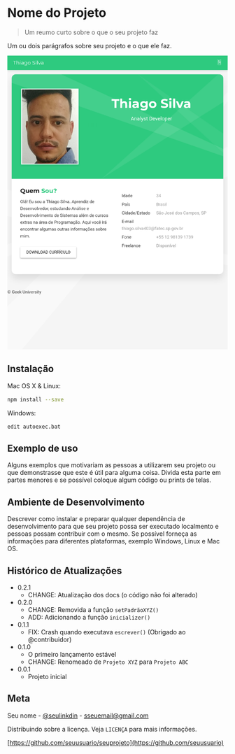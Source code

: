 # Nome do Projeto
> Um reumo curto sobre o que o seu projeto faz

Um ou dois parágrafos sobre seu projeto e o que ele faz.

![](pag.png)

## Instalação

Mac OS X & Linux:

```sh
npm install --save
```

Windows:

```sh
edit autoexec.bat
```

## Exemplo de uso

Alguns exemplos que motivariam as pessoas a utilizarem seu projeto ou que demonstrasse que este é útil para alguma coisa. Divida esta parte em partes menores e se possível coloque algum código ou prints de telas.

## Ambiente de Desenvolvimento

Descrever como instalar e preparar qualquer dependência de desenvolvimento para que seu projeto possa ser executado localmento e pessoas possam contribuir com o mesmo.
Se possível forneça as informações para diferentes plataformas, exemplo Windows, Linux e Mac OS.

## Histórico de Atualizações

* 0.2.1
    * CHANGE: Atualização dos docs (o código não foi alterado)
* 0.2.0
    * CHANGE: Removida a função
    `setPadrãoXYZ()`
    * ADD: Adicionando a função `inicializer()`
* 0.1.1
    * FIX: Crash quando executava `escrever()` (Obrigado ao @contribuidor)
* 0.1.0
    * O primeiro lançamento estável
    * CHANGE: Renomeado de `Projeto XYZ` para `Projeto ABC`
* 0.0.1
    * Projeto inicial

## Meta

Seu nome - [@seulinkdin](https://linkdin.com/seulinkdin) - sseuemail@gmail.com

Distribuindo sobre a licença. Veja `LICENÇA` para mais informações.

[https://github.com/seuusuario/seuprojeto](https://github.com/seuusuario)
